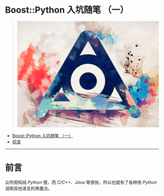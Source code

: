 # Boost::Python 入坑随笔 （一）

> ![](https://raw.githubusercontent.com/NagiSenbon/Boost_Python_Start/master/pic/Amazarashi.jpg?token=AiXozc_KNjHgxGuxE-2n69LvcoHLmmN4ks5claFwwA%3D%3D)

<!-- TOC -->

- [Boost::Python 入坑随笔 （一）](#boostpython-%E5%85%A5%E5%9D%91%E9%9A%8F%E7%AC%94-%E4%B8%80)
- [前言](#%E5%89%8D%E8%A8%80)

<!-- /TOC -->

---

# 前言

众所周知纯 _Python_ 慢，而 _C/C++、Java_ 等很快，所以也就有了各种用 _Python_ 调用其他语言的黑魔法。
